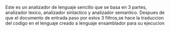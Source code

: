 Este es un analizador de lenguaje sencillo que se basa en 3 partes, analizador lexico, analizador sintactico y analizador semantico. 
Despues de que el documento de entrada paso por estos 3 filtros,se hace la traduccion del codigo en el lenguaje creado a lenguaje ensamblador para su ejecucion
